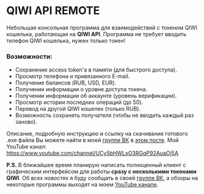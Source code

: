 QIWI API REMOTE
=====================
Небольшая консольная программа для взаимодействий с токеном QIWI кошелька, работающая на **QIWI API**.
Программа не требует вводить телефон QIWI кошелька, нужен только токен!
### Возможности:
* Сохранение access token'а в памяти (для быстрого доступа).
* Просмотр телефона и привязанного E-mail.
* Получение балансов (RUB, USD, EUR).
* Получении информации о уровне доступа токена.
* Получении информации об аккаунте (уровень верификации).
* Просмотр истории последних операций (до 50).
* Перевод на другой QIWI кошелек (только RUB).
* Возможность сохранять получателя (чтобы не вводить каждый раз заново).

Описание, подробную инструкцию и ссылку на скачивание готового .exe файла Вы можете найти в моей [группе ВК](https://vk.com/club185628534) в [этом посте](https://vk.com/club185628534).
Мой YouTube канал: <https://www.youtube.com/channel/UCy5bHWLxO3RGqP92AuaOj5A>

**P.S.** В ближайшее время планирую написать полноценный клиент с графическим интерфейсом для работы **сразу с несколькими токенами QIWI**. Об всех новостях я буду сообщать в своей [группе ВК](https://vk.com/club185628534), а обзоры на некоторые программы выходят на моем [YouTube канале](https://www.youtube.com/channel/UCy5bHWLxO3RGqP92AuaOj5A).
